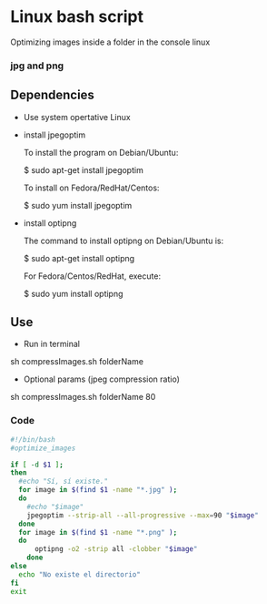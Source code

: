# Linux bash script

Optimizing images inside a folder in the console linux

### jpg and png

## Dependencies

  - Use system opertative Linux

  - install jpegoptim

    To install the program on Debian/Ubuntu:

      $ sudo apt-get install jpegoptim

    To install on Fedora/RedHat/Centos:

      $ sudo yum install jpegoptim
    
  - install optipng 
    
    The command to install optipng on Debian/Ubuntu is:

      $ sudo apt-get install optipng
    
    For Fedora/Centos/RedHat, execute:

      $ sudo yum install optipng
    
## Use

  - Run in terminal
  
  sh compressImages.sh folderName
  
  - Optional params (jpeg compression ratio)
  
  sh compressImages.sh folderName 80

### Code

```sh
#!/bin/bash
#optimize_images

if [ -d $1 ];
then
  #echo "Sí, sí existe."
  for image in $(find $1 -name "*.jpg" );
  do
    #echo "$image"
    jpegoptim --strip-all --all-progressive --max=90 "$image"
  done
  for image in $(find $1 -name "*.png" );
  do
      optipng -o2 -strip all -clobber "$image"
    done
else
  echo "No existe el directorio"
fi
exit
```
